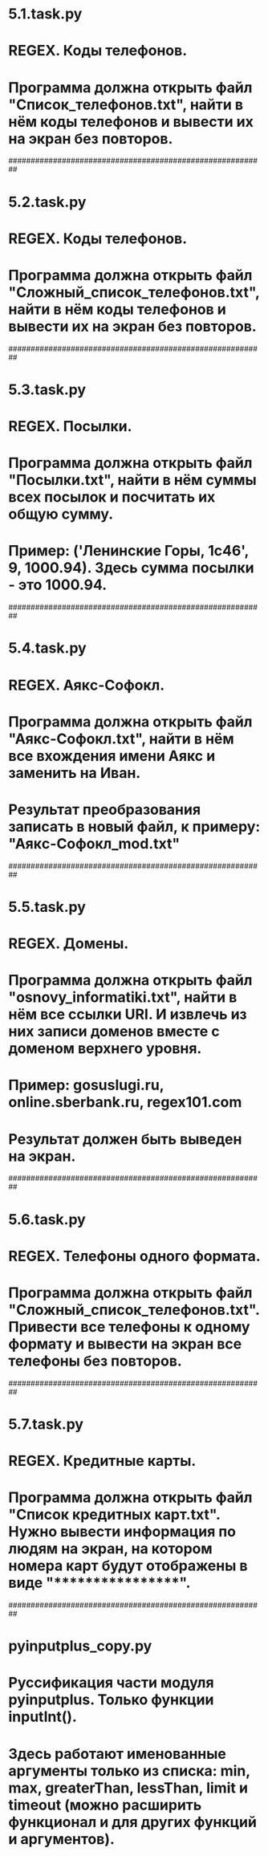 # 5.1.task.py
# REGEX. Коды телефонов.
# Программа должна открыть файл "Список_телефонов.txt", найти в нём коды телефонов и вывести их на экран без повторов.  

##########################################################

# 5.2.task.py
# REGEX. Коды телефонов.
# Программа должна открыть файл "Сложный_список_телефонов.txt", найти в нём коды телефонов и вывести их на экран без повторов.  

##########################################################

# 5.3.task.py
# REGEX. Посылки.
# Программа должна открыть файл "Посылки.txt", найти в нём суммы всех посылок и посчитать их общую сумму.
# Пример: ('Ленинские Горы, 1с46', 9, 1000.94). Здесь сумма посылки - это 1000.94.

##########################################################

# 5.4.task.py
# REGEX. Аякc-Софокл.
# Программа должна открыть файл "Аякc-Софокл.txt", найти в нём все вхождения имени Аякс и заменить на Иван.
# Результат преобразования записать в новый файл, к примеру: "Аякc-Софокл_mod.txt"

##########################################################

# 5.5.task.py
# REGEX. Домены.
# Программа должна открыть файл "osnovy_informatiki.txt", найти в нём все ссылки URI. И извлечь из них записи доменов вместе с доменом верхнего уровня. 
# Пример: gosuslugi.ru, online.sberbank.ru, regex101.com
# Результат должен быть выведен на экран.

##########################################################

# 5.6.task.py
# REGEX. Телефоны одного формата.
# Программа должна открыть файл "Сложный_список_телефонов.txt". Привести все телефоны к одному формату и вывести на экран все телефоны без повторов.

##########################################################

# 5.7.task.py
# REGEX. Кредитные карты.
# Программа должна открыть файл "Список кредитных карт.txt". Нужно вывести информация по людям на экран, на котором номера карт будут отображены в виде "****************".

##########################################################

# pyinputplus_copy.py
# Руссификация части модуля pyinputplus. Только функции inputInt(). 
# Здесь работают именованные аргументы только из списка: min, max, greaterThan, lessThan, limit и timeout (можно расширить функционал и для других функций и аргументов).
